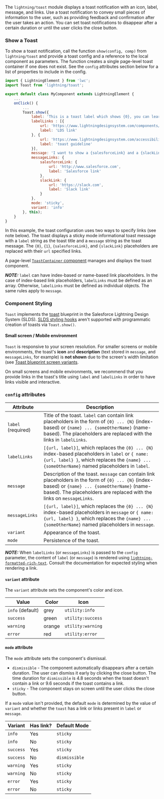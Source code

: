 The `lightning/toast` module displays a toast notification with an icon, label, message, and links. Use a toast notification to convey small pieces of information to the user, such as providing feedback and confirmation after the user takes an action. You can set toast notifications to disappear after a certain duration or until the user clicks the close button.

### Show a Toast

To show a toast notification, call the function `show(config, comp)` from `lightning/toast` and provide a toast config and a reference to the local component as parameters. The function creates a single page-level toast container if one does not exist. See the `config` attributes section below for a list of properties to include in the config.

```javascript
import { LightningElement } from 'lwc';
import Toast from 'lightning/toast';

export default class MyComponent extends LightningElement {
    ...
    onClick() {
        ...
        Toast.show({
            label: 'This is a toast label which shows {0}, you can learn more about its accessibility from {1}',
            labelLinks : [{
                url: 'https://www.lightningdesignsystem.com/components/toast/',
                label: 'LDS link'
            }, {
                url: 'https://www.lightningdesignsystem.com/accessibility/guidelines/global-focus/#toasts',
                label: 'toast guideline'
            }],
            message: 'I want to show a {salesforceLink} and a {slackLink}',
            messageLinks: {
                salesforceLink: {
                    url: 'http://www.salesforce.com',
                    label: 'Salesforce link'
                },
                slackLink: {
                    url: 'https://slack.com',
                    label: 'Slack link'
                }
            },
            mode: 'sticky',
            variant: 'info'
        }, this);
    }
}
```

In this example, the toast configuration uses two ways to specify links (see note below). The toast displays a sticky mode informational toast message with a `label` string as the toast title and a `message` string as the toast message.  The `{0}`, `{1}`, `{salesforceLink}`, and `{slackLink}` placeholders are replaced with their `url` specified links.

A page-level [`ToastContainer` component](/docs/component-library/bundle/lightning-toast-container/documentation) manages and displays the toast component.

**_NOTE:_** `label` can have index-based or name-based link placeholders. In the case of index-based link placeholders, `labelLinks` must be defined as an array. Otherwise, `labelLinks` must be defined as individual objects. The same rules apply to `message`.

### Component Styling

`Toast` implements the [toast](https://www.lightningdesignsystem.com/components/toast/) blueprint in the Salesforce Lightning Design System (SLDS). [SLDS styling hooks](https://www.lightningdesignsystem.com/components/toast/#Styling-Hooks-Overview) aren't supported with programmatic creation of toasts via `Toast.show()`.

#### Small screen / Mobile environment

`Toast` is responsive to your screen resolution. For smaller screens or mobile environments, the toast's **icon** and **description** (text stored in `message`, and `messageLinks`, for example) is **not shown** due to the screen's width limitation (see [Toast blueprint screen variants](https://www.lightningdesignsystem.com/guidelines/messaging/components/toasts/#flavor-variants-screen).

On small screens and mobile environments, we recommend that you provide links in the toast's title using `label` and `labelLinks` in order to have links visible and interactive.

### `config` attributes

 Attribute | Description  |
|----------| ------------ |
| `label` (required) | Title of the toast. `label` can contain link placeholders in the form of `{0} ... {N}` (index-based) or `{name} ... {someOtherName}` (name-based). The placeholders are replaced with the links in `labelLinks`. |
| `labelLinks` | `[{url, label}]`, which replaces the `{0} ... {N}` index-based placeholders in `label` or `{ name: {url, label} }`, which replaces the `{name} ... {someOtherName}` named placeholders in `label`. |
| `message` | Description of the toast. `message` can contain link placeholders in the form of `{0} ... {N}` (index-based) or `{name} ... {someOtherName}` (name-based). The placeholders are replaced with the links on `messageLinks`. |
| `messageLinks` | `[{url, label}]`, which replaces the `{0} ... {N}` index-based placeholders in `message` or `{ name: {url, label} }`, which replaces the `{name} ... {someOtherName}` named placeholders in `message`. |
| `variant` | Appearance of the toast. |
| `mode` | Persistence of the toast. |

**_NOTE:_**  When `labelLinks` (or `messageLinks`) is passed to the `config` parameter, the content of `label` (or `message`) is rendered using [`lightning-formatted-rich-text`](https://developer.salesforce.com/docs/component-library/bundle/lightning-formatted-rich-text/documentation). Consult the documentation for expected styling when rendering a link.

#### `variant` attribute

The `variant` attribute sets the component's color and icon.

| Value | Color | Icon |
| --- | --- | --- |
| `info` (default) | grey | `utility:info`|
| `success` | green | `utility:success`|
| `warning` | orange | `utility:warning`|
| `error` | red | `utility:error`|

#### `mode` attribute

The `mode` attribute sets the component's dismissal.
-   `dismissible` - The component automatically disappears after a certain duration. The user can dismiss it early by clicking the close button. The time duration for `dismissible` is 4.8 seconds when the toast doesn't contain a link or 9.6 seconds if the toast contains a link.
-   `sticky` - The component stays on screen until the user clicks the close button.

If a `mode` value isn't provided, the default `mode` is determined by the value of `variant` and whether the `toast` has a link or links present in `label` or `message`.

| Variant | Has link? | Default Mode |
| --- | --- | --- |
| `info` | Yes| `sticky`|
| `info` | No | `sticky`|
| `success` | Yes | `sticky`|
| `success` | No | `dismissible`|
| `warning` | Yes | `sticky`|
| `warning` | No | `sticky`|
| `error` | Yes | `sticky`|
| `error` | No | `sticky`|
